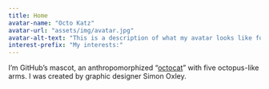 ```yaml
---
title: Home
avatar-name: "Octo Katz"
avatar-url: "assets/img/avatar.jpg"
avatar-alt-text: "This is a description of what my avatar looks like for people who can't see it."
interest-prefix: "My interests:"
---
```


I’m GitHub’s mascot, an anthropomorphized “[octocat](https://octodex.github.com/)” with five octopus-like arms. I was created by graphic designer Simon Oxley.
